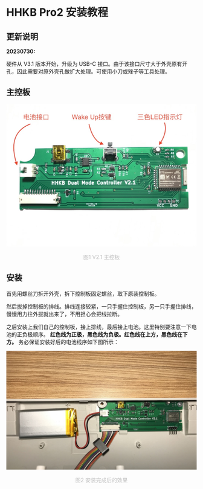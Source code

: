 # HHKB Pro2 安装教程
## 更新说明
**20230730:**

硬件从 V3.1 版本开始，升级为 USB-C 接口。由于该接口尺寸大于外壳原有开孔，因此需要对原外壳孔做扩大处理。可使用小刀或矬子等工具处理。
## 主控板
![Controller PCBA](../images/hhkb_pro2/controller_V2.1.JPG)
<center style="font-size:14px;color:#C0C0C0;">图1 V2.1 主控板</center> 

## 安装
首先用螺丝刀拆开外壳，拆下控制板固定螺丝，取下原装控制板。

然后拔掉控制板的排线。排线连接较紧，一只手握住控制板，另一只手握住排线，慢慢用力往外拔就出来了，不用担心会把线拉断。

之后安装上我们自己的控制板，接上排线，最后接上电池。这里特别要注意一下电池的正负极顺序。
**红色线为正极，黑色线为负极。红色线在上方，黑色线在下方。** 务必保证安装好后的电池线序如下图所示：

![install](../images/hhkb_pro2/install.JPG)
<center style="font-size:14px;color:#C0C0C0;">图2 安装完成后的效果</center> 
